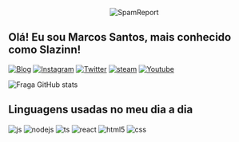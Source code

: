 <p align="center" ><img alt="SpamReport" src="https://raw.githubusercontent.com/MicaelliMedeiros/micaellimedeiros/master/image/computer-illustration.png"></p>

## Olá! Eu sou Marcos Santos, mais conhecido como Slazinn!

[![Blog](https://img.shields.io/badge/WhatsApp-25D366?style=for-the-badge&logo=whatsapp&logoColor=white)](https://wa.me/5511953325623)
[![Instagram](https://img.shields.io/badge/Instagram-E4405F?style=for-the-badge&logo=instagram&logoColor=white)](https://instagram.com/sla_slazinn)
[![Twitter](https://img.shields.io/badge/Twitter-1DA1F2?style=for-the-badge&logo=twitter&logoColor=white)](https://twitter.com/slaziinn)
[![steam](https://img.shields.io/badge/Steam-000000?style=for-the-badge&logo=steam&logoColor=white)](https://steamcommunity.com/profiles/76561198960468514/)
[![Youtube](https://img.shields.io/badge/YouTube-FF0000?style=for-the-badge&logo=youtube&logoColor=white)](https://m.youtube.com/channel/UCzgVI-USrxFe9azve69NATw)

![Fraga GitHub stats](https://github-readme-stats.vercel.app/api?username=slazinn&show_icons=true&theme=dracula&count_private=true)


## Linguagens usadas no meu dia a dia

<div style="display: inline_block">
  <img align="center" alt="js" src="https://img.shields.io/badge/JavaScript-F7DF1E?style=for-the-badge&logo=javascript&logoColor=black" />
  <img align="center" alt="nodejs" src="https://img.shields.io/badge/Node.js-43853D?style=for-the-badge&logo=node.js&logoColor=white" />
  <img align="center" alt="ts" src="https://img.shields.io/badge/TypeScript-007ACC?style=for-the-badge&logo=typescript&logoColor=white" />
  <img align="center" alt="react" src="https://img.shields.io/badge/React-20232A?style=for-the-badge&logo=react&logoColor=61DAFB" />
  <img align="center" alt="html5" src="https://img.shields.io/badge/HTML5-E34F26?style=for-the-badge&logo=html5&logoColor=white" />
  <img align="center" alt="css" src="https://img.shields.io/badge/CSS3-1572B6?style=for-the-badge&logo=css3&logoColor=white" />
</div><br/>
  

